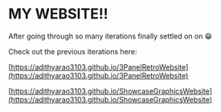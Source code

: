 # MY WEBSITE!!

After going through so many iterations finally settled on on 😁

Check out the previous iterations here:

[https://adithyarao3103.github.io/3PanelRetroWebsite](https://adithyarao3103.github.io/3PanelRetroWebsite)

[https://adithyarao3103.github.io/ShowcaseGraphicsWebsite](https://adithyarao3103.github.io/ShowcaseGraphicsWebsite)
